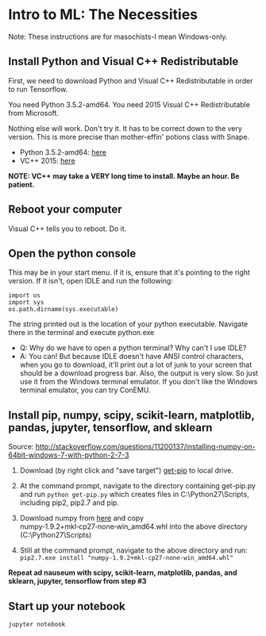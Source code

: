 # Intro to ML: The Necessities

Note: These instructions are for masochists-I mean Windows-only.

## Install Python and Visual C++ Redistributable

First, we need to download Python and Visual C++ Redistributable in order to run Tensorflow.

You need Python 3.5.2-amd64. You need 2015 Visual C++ Redistributable from Microsoft.

Nothing else will work. Don't try it. It has to be correct down to the very version. This is more precise than mother-effin' potions class with Snape.

* Python 3.5.2-amd64: [here](https://www.python.org/ftp/python/3.5.2/python-3.5.2-amd64.exe)
* VC++ 2015: [here](https://www.microsoft.com/en-us/download/confirmation.aspx?id=53587)

**NOTE: VC++ may take a VERY long time to install. Maybe an hour. Be patient.**

## Reboot your computer

Visual C++ tells you to reboot. Do it.

## Open the python console

This may be in your start menu. if it is, ensure that it's pointing to the right version. If it isn't, open IDLE and run the following:

~~~~
import os
import sys
os.path.dirname(sys.executable)
~~~~

The string printed out is the location of your python executable. Navigate there in the terminal and execute python.exe

* Q: Why do we have to open a python terminal? Why can't I use IDLE?
* A: You can! But because IDLE doesn't have ANSI control characters, when you go to download, it'll print out a lot of junk to your screen that should be a download progress bar. Also, the output is very slow. So just use it from the Windows terminal emulator. If you don't like the Windows terminal emulator, you can try ConEMU.

## Install pip, numpy, scipy, scikit-learn, matplotlib, pandas, jupyter, tensorflow, and sklearn
Source: http://stackoverflow.com/questions/11200137/installing-numpy-on-64bit-windows-7-with-python-2-7-3

1. Download (by right click and "save target") [get-pip](https://bootstrap.pypa.io/get-pip.py) to local drive.

2. At the command prompt, navigate to the directory containing get-pip.py and run `python get-pip.py` which creates files in C:\Python27\Scripts, including pip2, pip2.7 and pip.

3. Download numpy from [here](http://www.lfd.uci.edu/~gohlke/pythonlibs/) and copy numpy‑1.9.2+mkl‑cp27‑none‑win_amd64.whl into the above directory (C:\Python27\Scripts)

4. Still at the command prompt, navigate to the above directory and run: `pip2.7.exe install "numpy‑1.9.2+mkl‑cp27‑none‑win_amd64.whl"`

**Repeat ad nauseum with scipy, scikit-learn, matplotlib, pandas, and sklearn, jupyter, tensorflow from step #3**

## Start up your notebook

`jupyter notebook`
